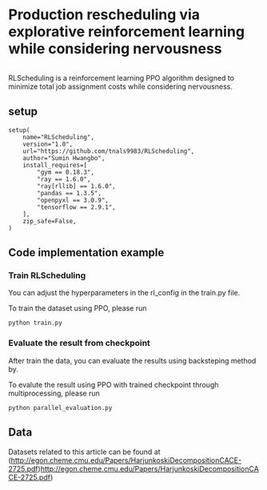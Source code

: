 # Production rescheduling via explorative reinforcement learning while considering nervousness
<div style="display:flex; align-items: center;">

</div>

RLScheduling is a reinforcement learning PPO algorithm designed to minimize total job assignment costs while considering nervousness.


## setup

```
setup(
    name="RLScheduling",
    version="1.0",
    url="https://github.com/tnals9983/RLScheduling",
    author="Sumin Hwangbo",
    install_requires=[
        "gym == 0.18.3",
        "ray == 1.6.0",
        "ray[rllib] == 1.6.0",
        "pandas == 1.3.5",
        "openpyxl == 3.0.9",
        "tensorflow == 2.9.1",
    ],
    zip_safe=False,
)
```

## Code implementation example

### Train RLScheduling

You can adjust the hyperparameters in the rl_config in the train.py file.

To train the dataset using PPO, please run

```
python train.py
```

### Evaluate the result from checkpoint

After train the data, you can evaluate the results using backsteping method by.

To evalute the result using PPO with trained checkpoint through multiprocessing, please run

```
python parallel_evaluation.py
```

## Data

Datasets related to this article can be found at (http://egon.cheme.cmu.edu/Papers/HarjunkoskiDecompositionCACE-2725.pdf)http://egon.cheme.cmu.edu/Papers/HarjunkoskiDecompositionCACE-2725.pdf)
